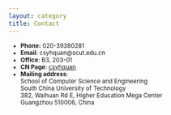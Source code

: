 ```yaml
---
layout: category
title: Contact
---
```

<ul>
<small>
<li><strong>Phone:</strong> 020-39380281</li>
<li><strong>Email</strong>: csyhquan@scut.edu.cn</li>
<li><strong>Office</strong>: B3, 203-01</li>
<li><strong>CN Page</strong>: <a href=http://www.scholat.com/csyhquan.cn>csyhquan</a></li>
<li><strong>Mailing address</strong>:<br />
School of Computer Science and Engineering<br />
South China University of Technology<br />
382, Waihuan Rd E, Higher Education Mega Center<br />
Guangzhou 510006, China<div class="agm_google_maps" id="map-aacd55a8b8b7c452062649be5010e750"></div><script type="text/javascript">_agmMaps.push({selector: "#map-aacd55a8b8b7c452062649be5010e750", data: {"markers":[{"title":"10 Lower Kent Ridge Rd, Singapore 119076","body":"","icon":"https:\/\/blog.nus.edu.sg\/matjh\/wp-content\/plugins\/wpmu_dev_maps_plugin\/\/img\/system\/marker.png","position":["1.2977612","103.7805644"]}],"defaults":{"height":300,"width":300,"map_type":"ROADMAP","image_size":"small","image_limit":10,"map_alignment":"left","zoom":1,"units":"METRIC","map_api_key":"AIzaSyCZ9FZ0uKHIyalLPba2j-ddU9WerOrGGTE","snapping":0,"directions_snapping":1},"post_ids":[],"id":"4","title":"Math, NUS","height":"250","width":"450","zoom":"17","map_type":"ROADMAP","map_alignment":"left","show_map":1,"show_posts":0,"show_markers":0,"show_images":0,"image_size":null,"image_limit":0,"street_view":"0","street_view_pos":"0","street_view_pov":"0"}});</script></li>
</small>
</ul>